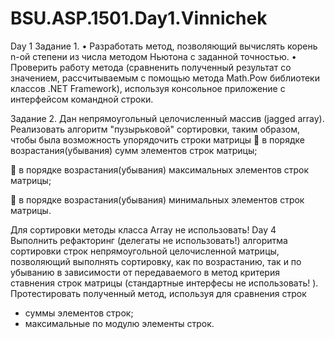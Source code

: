 # BSU.ASP.1501.Day1.Vinnichek
Day 1
Задание 1.
• Разработать метод, позволяющий вычислять корень n-ой степени из числа 
методом Ньютона с заданной точностью. 
• Проверить работу метода (сравненить полученный результат со значением, 
рассчитываемым с помощью метода Math.Pow библиотеки классов .NET 
Framework), используя консольное приложение с интерфейсом командной 
строки.

Задание 2.
Дан непрямоугольный целочисленный массив (jagged array). Реализовать алгоритм 
"пузырьковой" сортировки, таким образом, чтобы была возможность упорядочить 
строки матрицы
 в порядке возрастания(убывания) сумм элементов строк матрицы;

 в порядке возрастания(убывания) максимальных элементов строк матрицы;

 в порядке возрастания(убывания) минимальных элементов строк матрицы.

Для сортировки методы класса Array не использовать!
Day 4
Выполнить рефакторинг (делегаты не использовать!) алгоритма сортировки строк непрямоугольной
целочисленной матрицы, позволяющий выполнять сортировку, как по возрастанию, так и по убыванию в 
зависимости от передаваемого в метод критерия ставнения строк матрицы (стандартные интерфесы не 
использовать! ). Протестировать полученный метод, используя для сравнения строк 
- суммы элементов строк; 
- максимальные по модулю элементы строк.
